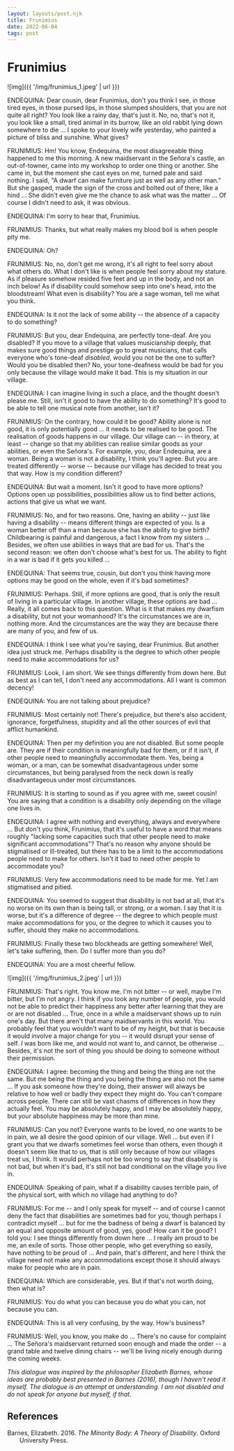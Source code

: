 ```yaml
---
layout: layouts/post.njk
title: Frunimius
date: 2022-06-04
tags: post
---
```


# Frunimius

![img]({{ '/img/frunimius_1.jpeg' | url }})

ENDEQUINA: Dear cousin, dear Frunimius, don't you think I see, in those tired eyes, in those pursed lips, in those slumped shoulders, that you are not quite all right? You look like a rainy day, that's just it. No, no, that's not it, you look like a small, tired animal in its burrow, like an old rabbit lying down somewhere to die ... I spoke to your lovely wife yesterday, who painted a picture of bliss and sunshine. What gives?

FRUNIMIUS: Hm! You know, Endequina, the most disagreeable thing happened to me this morning. A new maidservant in the Señora's castle, an out-of-towner, came into my workshop to order one thing or another. She came in, but the moment she cast eyes on me, turned pale and said nothing. I said, "A dwarf can make furniture just as well as any other man." But she gasped, made the sign of the cross and bolted out of there, like a hind ... She didn't even give me the chance to ask what was the matter ... Of course I didn't need to ask, it was obvious.

ENDEQUINA: I'm sorry to hear that, Frunimius.

FRUNIMIUS: Thanks, but what really makes my blood boil is when people pity me.

ENDEQUINA: Oh?

FRUNIMIUS: No, no, don't get me wrong, it's all right to feel sorry about what others do. What I don't like is when people feel sorry about my stature. As if pleasure somehow resided five feet and up in the body, and not an inch below! As if disability could somehow seep into one's head, into the bloodstream! What even is disability? You are a sage woman, tell me what you think.

ENDEQUINA: Is it not the lack of some ability -- the absence of a capacity to do something?

FRUNIMIUS: But you, dear Endequina, are perfectly tone-deaf. Are you disabled? If you move to a village that values musicianship deeply, that makes sure good things and prestige go to great musicians, that calls everyone who's tone-deaf _disabled_, would you not be the one to suffer? Would you be disabled then? No, your tone-deafness would be bad for you only because the village would make it bad. This is my situation in our village.

ENDEQUINA: I can imagine living in such a place, and the thought doesn't please me. Still, isn't it good to have the ability to do something? It's good to be able to tell one musical note from another, isn't it?

FRUNIMIUS: On the contrary, how could it be good? Ability alone is not good, it is only potentially good ... it needs to be realised to be good. The realisation of goods happens in our village. Our village can -- in theory, at least -- change so that my abilities can realise similar goods as your abilities, or even the Señora's. For example, you, dear Endequina, are a woman. Being a woman is not a disability, I think you'll agree. But you are treated differently -- worse -- because our village has decided to treat you that way. How is my condition different?

ENDEQUINA: But wait a moment. Isn't it good to have more options? Options open up possibilities, possibilities allow us to find better actions, actions that give us what we want.

FRUNIMIUS: No, and for two reasons. One, having an ability -- just like having a disability -- means different things are expected of you. Is a woman better off than a man because she has the ability to give birth? Childbearing is painful and dangerous, a fact I know from my sisters ... Besides, we often use abilities in ways that are bad for us. That's the second reason: we often don't choose what's best for us. The ability to fight in a war is bad if it gets you killed ...

ENDEQUINA: That seems true, cousin, but don't you think having more options may be good on the whole, even if it's bad sometimes?

FRUNIMIUS: Perhaps. Still, if more options are good, that is only the result of living in a particular village. In another village, these options are bad ... Really, it all comes back to this question. What is it that makes my dwarfism a disability, but not your womanhood? It's the circumstances we are in, nothing more. And the circumstances are the way they are because there are many of you, and few of us.

ENDEQUINA: I think I see what you're saying, dear Frunimius. But another idea just struck me. Perhaps disability is the degree to which other people need to make accommodations for us?

FRUNIMIUS: Look, I am short. We see things differently from down here. But as best as I can tell, I don't need any accommodations. All I want is common decency!

ENDEQUINA: You are not talking about prejudice?

FRUNIMIUS: Most certainly not! There's prejudice, but there's also accident, ignorance, forgetfulness, stupidity and all the other sources of evil that afflict humankind.

ENDEQUINA: Then per my definition you are not disabled. But some people are. They are if their condition is meaningfully bad for them, or if it isn't, if other people need to meaningfully accommodate them. Yes, being a woman, or a man, can be somewhat disadvantageous under some circumstances, but being paralysed from the neck down is really disadvantageous under most circumstances.

FRUNIMIUS: It is starting to sound as if you agree with me, sweet cousin! You are saying that a condition is a disability only depending on the village one lives in.

ENDEQUINA: I agree with nothing and everything, always and everywhere ... But don't you think, Frunimius, that it's useful to have a word that means roughly "lacking some capacities such that other people need to make significant accommodations"? That's no reason why anyone should be stigmatised or ill-treated, but there has to be a limit to the accommodations people need to make for others. Isn't it bad to need other people to accommodate you?

FRUNIMIUS: Very few accommodations need to be made for me. Yet I am stigmatised and pitied.

ENDEQUINA: You seemed to suggest that disability is not bad at all, that it's no worse on its own than is being tall, or strong, or a woman. I say that it is worse, but it's a difference of degree -- the degree to which people must make accommodations for you, or the degree to which it causes you to suffer, should they make no accommodations.

FRUNIMIUS: Finally these two blockheads are getting somewhere! Well, let's take suffering, then. Do I suffer more than you do?

ENDEQUINA: You are a most cheerful fellow.

![img]({{ '/img/frunimius_2.jpeg' | url }})

FRUNIMIUS: That's right. You know me. I'm not bitter -- or well, maybe I'm bitter, but I'm not angry. I think if you took any number of people, you would not be able to predict their happiness any better after learning that they are or are not disabled ... True, once in a while a maidservant shows up to ruin one's day. But there aren't that many maidservants in this world. You probably feel that you wouldn't want to be of my height, but that is because it would involve a major change for you -- it would disrupt your sense of self. _I_ was born like me, and would not want to, and cannot, be otherwise ... Besides, it's not the sort of thing you should be doing to someone without their permission.

ENDEQUINA: I agree: becoming the thing and being the thing are not the same. But me being the thing and you being the thing are also not the same ... If you ask someone how they're doing, their answer will always be relative to how well or badly they expect they might do. You can't compare across people. There can still be vast chasms of differences in how they actually feel. You may be absolutely happy, and I may be absolutely happy, but your absolute happiness may be more than mine.

FRUNIMIUS: Can you not? Everyone wants to be loved, no one wants to be in pain, we all desire the good opinion of our village. Well ... but even if I grant you that we dwarfs sometimes feel worse than others, even though it doesn't seem like that to us, that is still only because of how our villages treat us, I think. It would perhaps not be too wrong to say that disability is not bad, but when it's bad, it's still not bad conditional on the village you live in.

ENDEQUINA: Speaking of pain, what if a disability causes terrible pain, of the physical sort, with which no village had anything to do?

FRUNIMIUS: For me -- and I only speak for myself -- and of course I cannot deny the fact that disabilities are sometimes bad for you, though perhaps I contradict myself ... but for me the badness of being a dwarf is balanced by an equal and opposite amount of good, yes, good! How can it be good? I told you: I see things differently from down here ... I really am proud to be me, an exile of sorts. Those other people, who get everything so easily, have nothing to be proud of ... And pain, that's different, and here I think the village need not make any accommodations except those it should always make for people who are in pain.

ENDEQUINA: Which are considerable, yes. But if that's not worth doing, then what is?

FRUNIMIUS: You do what you can because you do what you can, not because you can.

ENDEQUINA: This is all very confusing, by the way. How's business?

FRUNIMIUS: Well, you know, you make do ... There's no cause for complaint ... The Señora's maidservant returned soon enough and made the order -- a grand table and twelve dining chairs -- we'll be living nicely enough during the coming weeks.

_This dialogue was inspired by the philosopher Elizabeth Barnes, whose ideas are probably best presented in Barnes (2016), though I haven't read it myself. The dialogue is an attempt at understanding. I am not disabled and do not speak for anyone but myself, if that._

## References

<style>.csl-entry{text-indent: -2em; margin-left: 2em;}</style><div class="csl-bib-body">
  <div class="csl-entry">Barnes, Elizabeth. 2016. <i>The Minority Body: A Theory of Disability</i>. Oxford University Press.</div>
</div>

